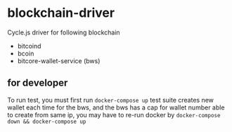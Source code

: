 # blockchain-driver

Cycle.js driver for following blockchain

* bitcoind
* bcoin
* bitcore-wallet-service (bws)


## for developer

To run test, you must first run `docker-compose up`
test suite creates new wallet each time for the bws, and the bws has a cap for wallet number able to create from same ip,
you may have to re-run docker by `docker-compose down && docker-compose up`
